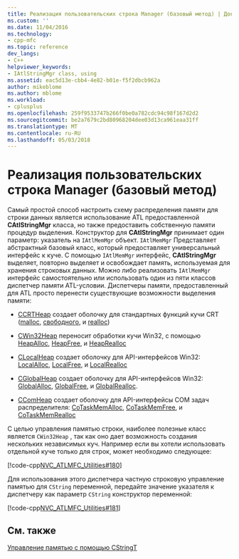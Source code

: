 ```yaml
---
title: Реализация пользовательских строка Manager (базовый метод) | Документы Microsoft
ms.custom: ''
ms.date: 11/04/2016
ms.technology:
- cpp-mfc
ms.topic: reference
dev_langs:
- C++
helpviewer_keywords:
- IAtlStringMgr class, using
ms.assetid: eac5d13e-cbb4-4e82-b01e-f5f2dbcb962a
author: mikeblome
ms.author: mblome
ms.workload:
- cplusplus
ms.openlocfilehash: 259f9533747b266f0be0a782cdc94c98f167d2d2
ms.sourcegitcommit: be2a7679c2bd80968204dee03d13ca961eaa31ff
ms.translationtype: MT
ms.contentlocale: ru-RU
ms.lasthandoff: 05/03/2018
---
```

# <a name="implementation-of-a-custom-string-manager-basic-method"></a>Реализация пользовательских строка Manager (базовый метод)
Самый простой способ настроить схему распределения памяти для строки данных является использование ATL предоставленной **CAtlStringMgr** класса, но также предоставить собственную памяти процедур выделения. Конструктор для **CAtlStringMgr** принимает один параметр: указатель на `IAtlMemMgr` объект. `IAtlMemMgr` Представляет абстрактный базовый класс, который предоставляет универсальный интерфейс к куче. С помощью `IAtlMemMgr` интерфейс, **CAtlStringMgr** выделяет, повторно выделяет и освобождает память, используемая для хранения строковых данных. Можно либо реализовать `IAtlMemMgr` интерфейс самостоятельно или использовать один из пяти классов диспетчер памяти ATL-условии. Диспетчеры памяти, предоставленный для ATL просто перенести существующие возможности выделения памяти:  
  
-   [CCRTHeap](../atl/reference/ccrtheap-class.md) создает оболочку для стандартных функций кучи CRT ([malloc](../c-runtime-library/reference/malloc.md), [свободного](../c-runtime-library/reference/free.md), и [realloc](../c-runtime-library/reference/realloc.md))  
  
-   [CWin32Heap](../atl/reference/cwin32heap-class.md) переносит обработки кучи Win32, с помощью [HeapAlloc](http://msdn.microsoft.com/library/windows/desktop/aa366597), [HeapFree](http://msdn.microsoft.com/library/windows/desktop/aa366701), и [HeapRealloc](http://msdn.microsoft.com/library/windows/desktop/aa366704)  
  
-   [CLocalHeap](../atl/reference/clocalheap-class.md) создает оболочку для API-интерфейсов Win32: [LocalAlloc](http://msdn.microsoft.com/library/windows/desktop/aa366723), [LocalFree](http://msdn.microsoft.com/library/windows/desktop/aa366730), и [LocalRealloc](http://msdn.microsoft.com/library/windows/desktop/aa366742)  
  
-   [CGlobalHeap](../atl/reference/cglobalheap-class.md) создает оболочку для API-интерфейсов Win32: [GlobalAlloc](http://msdn.microsoft.com/library/windows/desktop/aa366574), [GlobalFree](http://msdn.microsoft.com/library/windows/desktop/aa366579), и [GlobalRealloc](http://msdn.microsoft.com/library/windows/desktop/aa366590).  
  
-   [CComHeap](../atl/reference/ccomheap-class.md) создает оболочку для API-интерфейсы COM задач распределителя: [CoTaskMemAlloc](http://msdn.microsoft.com/library/windows/desktop/ms692727), [CoTaskMemFree](http://msdn.microsoft.com/library/windows/desktop/ms680722), и [CoTaskMemRealloc](http://msdn.microsoft.com/library/windows/desktop/ms687280)  
  
 С целью управления памятью строки, наиболее полезные класс является `CWin32Heap` , так как оно дает возможность создания нескольких независимых куч. Например если вы хотели использовать отдельной куче только для строк, может необходимо следующее:  
  
 [!code-cpp[NVC_ATLMFC_Utilities#180](../atl-mfc-shared/codesnippet/cpp/implementation-of-a-custom-string-manager-basic-method_1.cpp)]  
  
 Для использования этого диспетчера частную строковую управление памятью для `CString` переменной, передайте значение указателя к диспетчеру как параметр `CString` конструктор переменной:  
  
 [!code-cpp[NVC_ATLMFC_Utilities#181](../atl-mfc-shared/codesnippet/cpp/implementation-of-a-custom-string-manager-basic-method_2.cpp)]  
  
## <a name="see-also"></a>См. также  
 [Управление памятью с помощью CStringT](../atl-mfc-shared/memory-management-with-cstringt.md)

